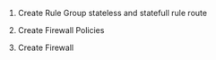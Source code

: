 1. Create Rule Group
stateless and statefull rule route

2. Create Firewall Policies

3. Create Firewall